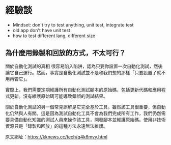 # 經驗談

- Mindset: don't try to test anything, unit test, integrate test
- old app don't have unit test
- how to test different lang, different size

## 為什麼用錄製和回放的方式，不太可行？

關於自動化測試的真相
很容易陷入陷阱，認為只要你設置一次自動化測試，然後讓它自己運行。然而，事實是自動化測試並不是和我們想的那樣「只要設置了就不用再管它」。

實際上，我們需要定期維護所有自動化測試腳本的原始碼，包括更新代碼和應用程式更新。沒有維護原始碼可能導致錯誤的測試結果。

關於自動化測試的另一個常見誤解是它完全基於工具。雖然該工具很重要，但自動化仍然與人有關。這是因為測試自動化工具不會為我們完成所有工作，我們仍然需要具備自動化知識的測試人員來操作該工具，開發腳本並維護原始碼。使用非技術資源只是「錄製和回放」的這種方法永遠無法維護。

原文網址：https://kknews.cc/tech/q4k6mvy.html
